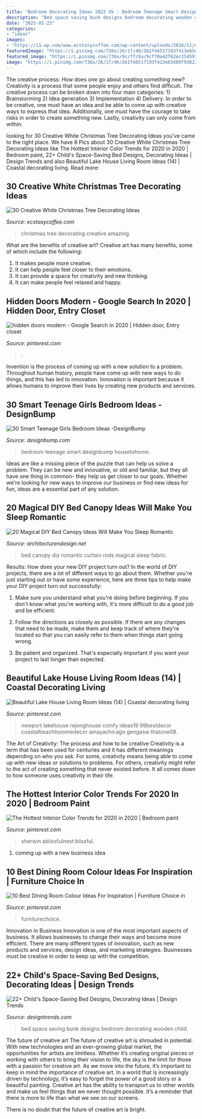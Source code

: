 ```yaml
---
title: "Bedroom Decorating Ideas 2022 Uk : Bedroom Teenage Smart Designbump Housetohome"
description: "Bed space saving bunk designs bedroom decorating wooden child"
date: "2023-01-25"
categories:
- "ideas"
images:
- "https://i1.wp.com/www.ecstasycoffee.com/wp-content/uploads/2016/11/AMAZING-CHRISTMAS-TREE-DECORATIO.jpg?resize=750%2C701"
featuredImage: "https://i.pinimg.com/736x/26/1f/46/261f46517193f413e65d89f93822b4ca.jpg"
featured_image: "https://i.pinimg.com/736x/9c/ff/8a/9cff8a42f62ec2545915d1f2396258c3.jpg"
image: "https://i.pinimg.com/736x/26/1f/46/261f46517193f413e65d89f93822b4ca.jpg"
---
```



The creative process: How does one go about creating something new?
Creativity is a process that some people enjoy and others find difficult. The creative process can be broken down into four main categories: 1) Brainstorming 2) Idea generation 3) Implementation 4) Delivery. In order to be creative, one must have an idea and be able to come up with creative ways to express that idea. Additionally, one must have the courage to take risks in order to create something new. Lastly, creativity can only come from within.

	

		
looking for 30 Creative White Christmas Tree Decorating Ideas you've came to the right place. We have 8 Pics about 30 Creative White Christmas Tree Decorating Ideas like The Hottest Interior Color Trends for 2020 in 2020 | Bedroom paint, 22+ Child&#039;s Space-Saving Bed Designs, Decorating Ideas | Design Trends and also Beautiful Lake House Living Room Ideas (14) | Coastal decorating living. Read more:
		
    
## 30 Creative White Christmas Tree Decorating Ideas

<img loading=lazy src="https://i1.wp.com/www.ecstasycoffee.com/wp-content/uploads/2016/11/AMAZING-CHRISTMAS-TREE-DECORATIO.jpg?resize=750%2C701" onerror="this.onerror=null;this.src='https://tse2.mm.bing.net/th?id=OIP.Ry9yTrh95k16bHl6_MqQKgHaG7&amp;pid=15.1';" alt="30 Creative White Christmas Tree Decorating Ideas">

_Source: ecstasycoffee.com_

>christmas tree decorating creative amazing. 

	

What are the benefits of creative art?
Creative art has many benefits, some of which include the following: 
1. It makes people more creative.
2. It can help people feel closer to their emotions.
3. It can provide a space for creativity and new thinking.
4. It can make people feel relaxed and happy.

    
## Hidden Doors Modern - Google Search In 2020 | Hidden Door, Entry Closet

<img loading=lazy src="https://i.pinimg.com/736x/26/1f/46/261f46517193f413e65d89f93822b4ca.jpg" onerror="this.onerror=null;this.src='https://tse1.mm.bing.net/th?id=OIP.hBHAc_2gxVscraUGZ8E4bgHaLH&amp;pid=15.1';" alt="hidden doors modern - Google Search in 2020 | Hidden door, Entry closet">

_Source: pinterest.com_

>. 

	

Invention is the process of coming up with a new solution to a problem. Throughout human history, people have come up with new ways to do things, and this has led to innovation. Innovation is important because it allows humans to improve their lives by creating new products and services.

    
## 30 Smart Teenage Girls Bedroom Ideas -DesignBump

<img loading=lazy src="https://designbump.com/wp-content/uploads/2014/09/teenage-girl-bedroom-ideaas-009.jpg" onerror="this.onerror=null;this.src='https://tse3.mm.bing.net/th?id=OIP.5lG8hbOpG2SZDP9kUkbFtwHaHa&amp;pid=15.1';" alt="30 Smart Teenage Girls Bedroom Ideas -DesignBump">

_Source: designbump.com_

>bedroom teenage smart designbump housetohome. 

	

Ideas are like a missing piece of the puzzle that can help us solve a problem. They can be new and innovative, or old and familiar, but they all have one thing in common- they help us get closer to our goals. Whether we're looking for new ways to improve our business or find new ideas for fun, ideas are a essential part of any solution.

    
## 20 Magical DIY Bed Canopy Ideas Will Make You Sleep Romantic

<img loading=lazy src="https://cdn.architecturendesign.net/wp-content/uploads/2015/07/AD-DIY-Bed-Canopy-5.jpg" onerror="this.onerror=null;this.src='https://tse2.mm.bing.net/th?id=OIP.rSlS-P24WMJJJnProar_iAHaLF&amp;pid=15.1';" alt="20 Magical DIY Bed Canopy Ideas Will Make You Sleep Romantic">

_Source: architecturendesign.net_

>bed canopy diy romantic curtain rods magical sleep fabric. 

	

Results: How does your new DIY project turn out?
In the world of DIY projects, there are a lot of different ways to go about them. Whether you're just starting out or have some experience, here are three tips to help make your DIY project turn out successfully:
1. Make sure you understand what you're doing before beginning. If you don't know what you're working with, it's more difficult to do a good job and be efficient.

2. Follow the directions as closely as possible. If there are any changes that need to be made, make them and keep track of where they're located so that you can easily refer to them when things start going wrong.

3. Be patient and organized. That's especially important if you want your project to last longer than expected.

    
## Beautiful Lake House Living Room Ideas (14) | Coastal Decorating Living

<img loading=lazy src="https://i.pinimg.com/736x/6f/6d/e1/6f6de1c35e3fedc869fa4f25149d3897.jpg" onerror="this.onerror=null;this.src='https://tse4.mm.bing.net/th?id=OIP.kpL5RpmFqTy_VYqmWmeHggHaJ3&amp;pid=15.1';" alt="Beautiful Lake House Living Room Ideas (14) | Coastal decorating living">

_Source: pinterest.com_

>newport lakehouse rejenghouse comfy ideas19 99bestdecor coastalbeachhommedecor amayachicago gengasw thatone08. 

	

The Art of Creativity: The process and how to be creative
Creativity is a term that has been used for centuries and it has different meanings depending on who you ask. For some, creativity means being able to come up with new ideas or solutions to problems. For others, creativity might refer to the act of creating something that never existed before. It all comes down to how someone uses creativity in their life.

    
## The Hottest Interior Color Trends For 2020 In 2020 | Bedroom Paint

<img loading=lazy src="https://i.pinimg.com/736x/e0/24/f7/e024f775c3589b2c2b581f93feb86b72.jpg" onerror="this.onerror=null;this.src='https://tse3.mm.bing.net/th?id=OIP.3ELubTFXJV4psKFVwzcgJgHaLH&amp;pid=15.1';" alt="The Hottest Interior Color Trends for 2020 in 2020 | Bedroom paint">

_Source: pinterest.com_

>sherwin ablissfulnest blissful. 

	

1. coming up with a new business idea 

    
## 10 Best Dining Room Colour Ideas For Inspiration | Furniture Choice In

<img loading=lazy src="https://i.pinimg.com/736x/9c/ff/8a/9cff8a42f62ec2545915d1f2396258c3.jpg" onerror="this.onerror=null;this.src='https://tse4.mm.bing.net/th?id=OIP.2ren5obzLdXEGirDVXvAIwHaLH&amp;pid=15.1';" alt="10 Best Dining Room Colour Ideas For Inspiration | Furniture Choice in">

_Source: pinterest.com_

>furniturechoice. 

	

Innovation in Business
Innovation is one of the most important aspects of business. It allows businesses to change their ways and become more efficient. There are many different types of innovation, such as new products and services, design ideas, and marketing strategies. Businesses must be creative in order to keep up with the competition.

    
## 22+ Child&#039;s Space-Saving Bed Designs, Decorating Ideas | Design Trends

<img loading=lazy src="https://images.designtrends.com/wp-content/uploads/2016/03/24101648/Space-Saving-Wooden-Bunk-Bed.jpeg" onerror="this.onerror=null;this.src='https://tse3.mm.bing.net/th?id=OIP.mRsXmu64GyIzIhUyAqEhmAHaJ3&amp;pid=15.1';" alt="22+ Child&#039;s Space-Saving Bed Designs, Decorating Ideas | Design Trends">

_Source: designtrends.com_

>bed space saving bunk designs bedroom decorating wooden child. 

	

The future of creative art
The future of creative art is shrouded in potential. With new technologies and an ever-growing global market, the opportunities for artists are limitless. Whether it’s creating original pieces or working with others to bring their vision to life, the sky is the limit for those with a passion for creative art.
As we move into the future, it’s important to keep in mind the importance of creative art. In a world that is increasingly driven by technology, it’s easy to forget the power of a good story or a beautiful painting. Creative art has the ability to transport us to other worlds and make us feel things that we never thought possible. It’s a reminder that there is more to life than what we see on our screens.

There is no doubt that the future of creative art is bright.

